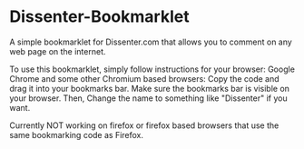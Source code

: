 # Dissenter-Bookmarklet
A simple bookmarklet for Dissenter.com that allows you to comment on any web page on the internet.

To use this bookmarklet, simply follow instructions for your browser:
Google Chrome and some other Chromium based browsers: Copy the code and drag it into your bookmarks bar. 
Make sure the bookmarks bar is visible on your browser. Then, Change the name to something like "Dissenter" if you want.

Currently NOT working on firefox or firefox based browsers that use the same bookmarking code as Firefox.
